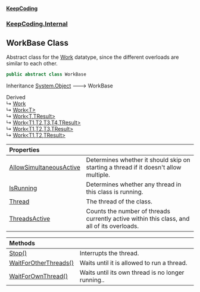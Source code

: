#### [KeepCoding](index.md 'index')
### [KeepCoding.Internal](KeepCoding.Internal.md 'KeepCoding.Internal')
## WorkBase Class
Abstract class for the [Work](Work.md 'KeepCoding.Work') datatype, since the different overloads are similar to each other.  
```csharp
public abstract class WorkBase
```

Inheritance [System.Object](https://docs.microsoft.com/en-us/dotnet/api/System.Object 'System.Object') &#129106; WorkBase  

Derived  
&#8627; [Work](Work.md 'KeepCoding.Work')  
&#8627; [Work&lt;T&gt;](Work.T..md 'KeepCoding.Work&lt;T&gt;')  
&#8627; [Work&lt;T,TResult&gt;](Work.T.TResult..md 'KeepCoding.Work&lt;T,TResult&gt;')  
&#8627; [Work&lt;T1,T2,T3,T4,TResult&gt;](Work.T1.T2.T3.T4.TResult..md 'KeepCoding.Work&lt;T1,T2,T3,T4,TResult&gt;')  
&#8627; [Work&lt;T1,T2,T3,TResult&gt;](Work.T1.T2.T3.TResult..md 'KeepCoding.Work&lt;T1,T2,T3,TResult&gt;')  
&#8627; [Work&lt;T1,T2,TResult&gt;](Work.T1.T2.TResult..md 'KeepCoding.Work&lt;T1,T2,TResult&gt;')  

| Properties | |
| :--- | :--- |
| [AllowSimultaneousActive](WorkBase.AllowSimultaneousActive.md 'KeepCoding.Internal.WorkBase.AllowSimultaneousActive') | Determines whether it should skip on starting a thread if it doesn't allow multiple.<br/> |
| [IsRunning](WorkBase.IsRunning.md 'KeepCoding.Internal.WorkBase.IsRunning') | Determines whether any thread in this class is running.<br/> |
| [Thread](WorkBase.Thread.md 'KeepCoding.Internal.WorkBase.Thread') | The thread of the class.<br/> |
| [ThreadsActive](WorkBase.ThreadsActive.md 'KeepCoding.Internal.WorkBase.ThreadsActive') | Counts the number of threads currently active within this class, and all of its overloads.<br/> |

| Methods | |
| :--- | :--- |
| [Stop()](WorkBase.Stop().md 'KeepCoding.Internal.WorkBase.Stop()') | Interrupts the thread.<br/> |
| [WaitForOtherThreads()](WorkBase.WaitForOtherThreads().md 'KeepCoding.Internal.WorkBase.WaitForOtherThreads()') | Waits until it is allowed to run a thread.<br/> |
| [WaitForOwnThread()](WorkBase.WaitForOwnThread().md 'KeepCoding.Internal.WorkBase.WaitForOwnThread()') | Waits until its own thread is no longer running..<br/> |
